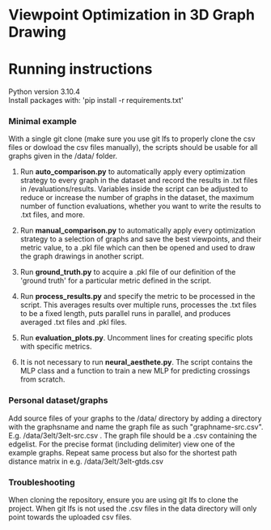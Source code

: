 # Viewpoint Optimization in 3D Graph Drawing

# Running instructions

Python version 3.10.4 \
Install packages with: 'pip install -r requirements.txt' 

### Minimal example
With a single git clone (make sure you use git lfs to properly clone the csv files or dowload the csv files manually), the scripts should be usable for all graphs given in the /data/ folder. 

1. Run **auto_comparison.py** to automatically apply every optimization strategy to every graph in the dataset and record the results in .txt files in /evaluations/results. Variables inside the script can be adjusted to reduce or increase the number of graphs in the dataset, the maximum number of function evaluations, whether you want to write the results to .txt files, and more.

2. Run **manual_comparison.py** to automatically apply every optimization strategy to a selection of graphs and save the best viewpoints, and their metric value, to a .pkl file which can then be opened and used to draw the graph drawings in another script.

3. Run **ground_truth.py** to acquire a .pkl file of our definition of the 'ground truth' for a particular metric defined in the script.

4. Run **process_results.py** and specify the metric to be processed in the script. This averages results over multiple runs, processes the .txt files to be a fixed length, puts parallel runs in parallel, and produces averaged .txt files and .pkl files. 

5. Run **evaluation_plots.py**. Uncomment lines for creating specific plots with specific metrics.

6. It is not necessary to run **neural_aesthete.py**. The script contains the MLP class and a function to train a new MLP for predicting crossings from scratch.  

### Personal dataset/graphs

Add source files of your graphs to the /data/ directory by adding a directory with the graphsname and name the graph file as such "graphname-src.csv". E.g. /data/3elt/3elt-src.csv . The graph file should be a .csv containing the edgelist. For the precise format (including delimiter) view one of the example graphs. Repeat same process but also for the shortest path distance matrix in e.g. /data/3elt/3elt-gtds.csv


### Troubleshooting
When cloning the repository, ensure you are using git lfs to clone the project. When git lfs is not used the .csv files in the data directory will only point towards the uploaded csv files.






